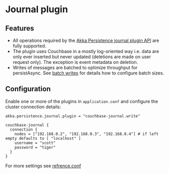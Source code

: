 # Journal plugin

## Features

 * All operations required by the [Akka Persistence journal plugin API](https://doc.akka.io/docs/akka/current/scala/persistence.html#journal-plugin-api) are fully supported.
 * The plugin uses Couchbase in a mostly log-oriented way i.e. data are only ever inserted but never updated 
   (deletions are made on user request only). The exception is event metadata on deletion.
 * Writes of messages are batched to optimize throughput for persistAsync. See [batch writes](https://doc.akka.io/docs/akka/current/scala/persistence.html#batch-writes) for details how to configure batch sizes. 


## Configuration

Enable one or more of the plugins in `application.conf` and configure the cluster connection details:

```hocon
akka.persistence.journal.plugin = "couchbase-journal.write"

couchbase-journal {
  connection {
    nodes = ["192.168.0.2", "192.168.0.3", "192.168.0.4"] # if left empty defaults to [ "localhost" ]
    username = "scott"
    password = "tiger"
  }
}
```

For more settings see [refrence.conf](https://github.com/akka/akka-persistence-couchbase/blob/master/core/src/main/resources/reference.conf) 


